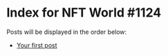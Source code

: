 # Index for NFT World #1124
Posts will be displayed in the order below:

- [Your first post](./001-first.md)


